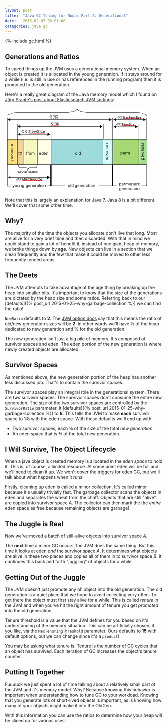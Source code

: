 ```yaml
---
layout: post
title:  "Java GC Tuning for Noobs Part 2: Generational"
date:   2015-02-07 09:01:08
categories: java gc
---
```


{% include gc.html %}

## Generations and Ratios

To speed things up the JVM uses a generational memory system. When an object is created it is allocated in the young generation. If it stays around for a while (i.e. is still in use or has references in the running program) then it is promoted to the old generation.

Here's a really great diagram of the Java memory model which I found on [Jörg Prante's post about Elasticsearch JVM settings](http://jprante.github.io/2012/11/28/Elasticsearch-Java-Virtual-Machine-settings-explained.html):

![Java Memory Model!](/assets/images/jvm-memory-model.png)

Note that this is largely an explanation for Java 7. Java 8 is a bit different. We'll cover that some other time.

## Why?

The majority of the time the objects you allocate don't live that long. Most are alive for a very brief time and then discarded. With that in mind we could stand to gain a lot of benefit if, instead of one giant heap of memory, we broke things down by **age**. New objects can live in a section that we clean frequently and the few that make it could be moved to other less frequently tended areas.

## The Deets

The JVM attempts to take advantage of the age thing by breaking up the heap into smaller bits. It's important to know that the size of the generations are dictated by the heap size and some ratios. Referring back to our [defaults]({% post_url 2015-01-25-why-garbage-collection %}) we can find the ratio!

`NewRatio` defaults to **2**. The [JVM option docs](http://www.oracle.com/technetwork/java/javase/tech/vmoptions-jsp-140102.html) say that this means the ratio of old/new generation sizes will be **2**. In other words we'll have &#8531; of the heap dedicated to new generation and &#8532; for the old generation.

The new generation isn't just a big pile of memory. It's composed of survivor spaces and eden. The eden portion of the new generation is where newly created objects are allocated.

## Survivor Spaces

As mentioned above, the new generation portion of the heap has another less discussed job. That's to contain the survivor spaces.

The survivor spaces play an integral role in the generational system. There are *two* survivor spaces. The survivor spaces don't consume the entire new generation. The size of the two survivor spaces are controlled by the `SurvivorRatio` parameter. It [defaults]({% post_url 2015-01-25-why-garbage-collection %}) to **8**. This tells the JVM to make **each** survivor space to 1:8 with the eden space. With these defaults we'll end up with:

* Two survivor spaces, each &#8539; of the size of the total *new generation*
* An eden space that is &frac34; of the total new generation.

## I Will Survive, The Object Lifecycle

When a java object is created memory is allocated in the *eden space* to hold it. This is, of course, a limited resource. At some point eden will be full and we'll need to clean it up. We won't cover the triggers for eden GC, but we'll talk about what happens when it runs!

Firstly, cleaning up eden is called a minor collection. It's called minor because it's usually trivially fast. The garbage collector scans the objects in eden and separates the wheat from the chaff. Objects that are still "alive" are copied into survivor space A. The collector can then mark the the *entire* eden space as free because remaining objects are garbage!

## The Juggle is Real

Now we've moved a batch of still-alive objects into survivor space *A*.

The **next** time a minor GC occurs, the JVM does the same thing. But this time it looks at eden *and* the survivor space *A*. It determines what objects are alive in these two places and copies all of them in to survivor space *B*. It continues this back and forth "juggling" of objects for a while.

## Getting Out of the Juggle

The JVM doesn't just promote any ol' object into the old generation. The old generation is a quiet place that we hope to avoid collecting very often. To get there the object must first stay alive for a while. This is called *tenure* in the JVM and when you've hit the right amount of tenure you get *promoted* into the old generation.

Tenure threshold is a value that the JVM defines for you based on it's understanding of the memory situation. This can be artificially chosen, if you like, via the `MaxTenuringThreshold` parameter. Ours defaults
to **15** with default options, but we can change since it's a `product`!

You may be asking what tenure is. Tenure is the number of GC cycles that an object has survived. Each iteration of GC increases the object's tenure counter.

## Putting It Together

Fuuuuck we just spent a lot of time talking about a relatively small part of the JVM and it's memory model.  Why? Because knowing this behavior is important when understanding how to tune GC to your workload. Knowing that you generate lots of short-lived objects is important, as is knowing how many of your objects might make it into the OldGen.

With this information you can use the ratios to determine how your heap will be sliced up for various uses!
